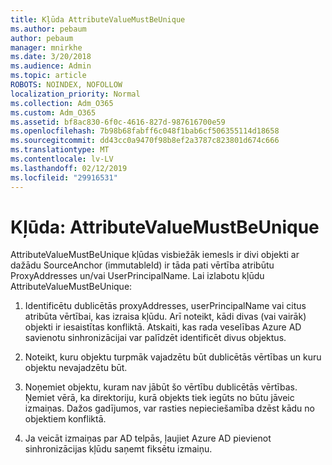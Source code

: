```yaml
---
title: Kļūda AttributeValueMustBeUnique
ms.author: pebaum
author: pebaum
manager: mnirkhe
ms.date: 3/20/2018
ms.audience: Admin
ms.topic: article
ROBOTS: NOINDEX, NOFOLLOW
localization_priority: Normal
ms.collection: Adm_O365
ms.custom: Adm_O365
ms.assetid: bf8ac830-6f0c-4616-827d-987616700e59
ms.openlocfilehash: 7b98b68fabff6c048f1bab6cf506355114d18658
ms.sourcegitcommit: dd43cc0a9470f98b8ef2a3787c823801d674c666
ms.translationtype: MT
ms.contentlocale: lv-LV
ms.lasthandoff: 02/12/2019
ms.locfileid: "29916531"
---
```

# <a name="error-attributevaluemustbeunique"></a>Kļūda: AttributeValueMustBeUnique

AttributeValueMustBeUnique kļūdas visbiežāk iemesls ir divi objekti ar dažādu SourceAnchor (immutableId) ir tāda pati vērtība atribūtu ProxyAddresses un/vai UserPrincipalName. Lai izlabotu kļūdu AttributeValueMustBeUnique:
  
1. Identificētu dublicētās proxyAddresses, userPrincipalName vai citus atribūta vērtībai, kas izraisa kļūdu. Arī noteikt, kādi divas (vai vairāk) objekti ir iesaistītas konfliktā. Atskaiti, kas rada veselības Azure AD savienotu sinhronizācijai var palīdzēt identificēt divus objektus.
    
2. Noteikt, kuru objektu turpmāk vajadzētu būt dublicētās vērtības un kuru objektu nevajadzētu būt.
    
3. Noņemiet objektu, kuram nav jābūt šo vērtību dublicētās vērtības. Ņemiet vērā, ka direktoriju, kurā objekts tiek iegūts no būtu jāveic izmaiņas. Dažos gadījumos, var rasties nepieciešamība dzēst kādu no objektiem konfliktā.
    
4. Ja veicāt izmaiņas par AD telpās, ļaujiet Azure AD pievienot sinhronizācijas kļūdu saņemt fiksētu izmaiņu.
    


